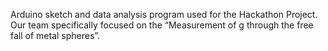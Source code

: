 Arduino sketch and data analysis program used for the Hackathon Project. Our team specifically focused on the “Measurement of g through the free
fall of metal spheres”.
